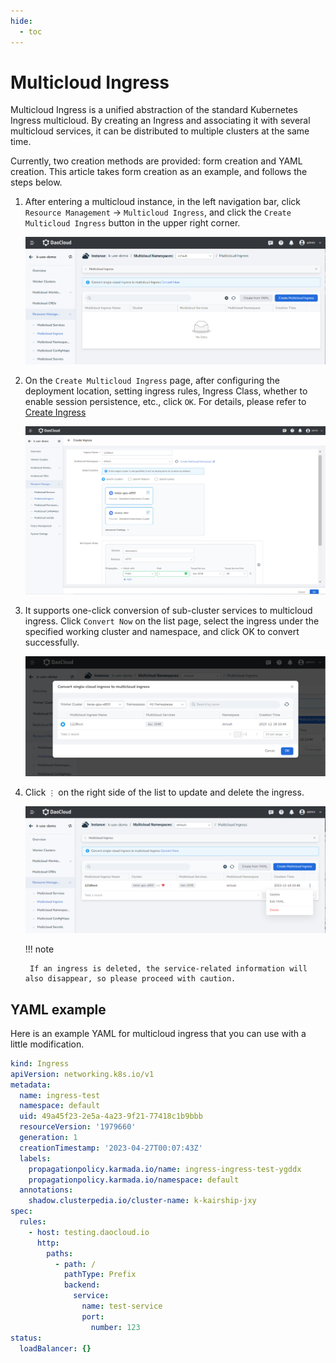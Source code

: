 ```yaml
---
hide:
  - toc
---
```


# Multicloud Ingress

Multicloud Ingress is a unified abstraction of the standard Kubernetes Ingress multicloud. By creating an Ingress and associating it with several multicloud services, it can be distributed to multiple clusters at the same time.

Currently, two creation methods are provided: form creation and YAML creation. This article takes form creation as an example, and follows the steps below.

1. After entering a multicloud instance, in the left navigation bar, click `Resource Management` -> `Multicloud Ingress`, and click the `Create Multicloud Ingress` button in the upper right corner.

    ![Ingress List](../images/create-ingress01.png)

2. On the `Create Multicloud Ingress` page, after configuring the deployment location, setting ingress rules, Ingress Class, whether to enable session persistence, etc., click `OK`. For details, please refer to [Create Ingress](../../kpanda/user-guide/network/create-ingress.md)

    ![Create Ingress](../images/create-ingress02.png)

3. It supports one-click conversion of sub-cluster services to multicloud ingress. Click `Convert Now` on the list page, select the ingress under the specified working cluster and namespace, and click OK to convert successfully.

    ![Convert Now](../images/create-ingress03.png)

4. Click `⋮` on the right side of the list to update and delete the ingress.

    ![Update/Delete](../images/create-ingress04.png)

    !!! note

        If an ingress is deleted, the service-related information will also disappear, so please proceed with caution.

## YAML example

Here is an example YAML for multicloud ingress that you can use with a little modification.

```yaml
kind: Ingress
apiVersion: networking.k8s.io/v1
metadata:
  name: ingress-test
  namespace: default
  uid: 49a45f23-2e5a-4a23-9f21-77418c1b9bbb
  resourceVersion: '1979660'
  generation: 1
  creationTimestamp: '2023-04-27T00:07:43Z'
  labels:
    propagationpolicy.karmada.io/name: ingress-ingress-test-ygddx
    propagationpolicy.karmada.io/namespace: default
  annotations:
    shadow.clusterpedia.io/cluster-name: k-kairship-jxy
spec:
  rules:
    - host: testing.daocloud.io
      http:
        paths:
          - path: /
            pathType: Prefix
            backend:
              service:
                name: test-service
                port:
                  number: 123
status:
  loadBalancer: {}
```
